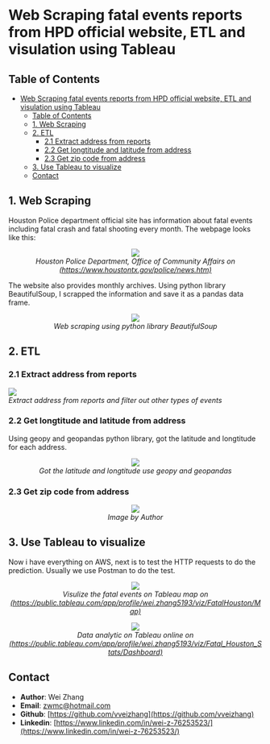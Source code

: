 <p align="center">
<br>
</p>

# Web Scraping fatal events reports from HPD official website, ETL and visulation using Tableau

## Table of Contents

- [Web Scraping fatal events reports from HPD official website, ETL and visulation using Tableau](#web-scraping-fatal-events-reports-from-hpd-official-website-etl-and-visulation-using-tableau)
  - [Table of Contents](#table-of-contents)
  - [1. Web Scraping](#1-web-scraping)
  - [2. ETL](#2-etl)
    - [2.1 Extract address from reports](#21-extract-address-from-reports)
    - [2.2 Get longtitude and latitude from address](#22-get-longtitude-and-latitude-from-address)
    - [2.3 Get zip code from address](#23-get-zip-code-from-address)
  - [3. Use Tableau to visualize](#3-use-tableau-to-visualize)
  - [Contact](#contact)


## 1. Web Scraping

Houston Police department official site has information about fatal events including fatal crash and fatal shooting every month. The webpage looks like this:


<p align="center">
<img src="Figure/HPD_official_site.png">
<br>
<em>Houston Police Department, Office of Community Affairs</a> on <a href="https://www.houstontx.gov/police/news.htm">(https://www.houstontx.gov/police/news.htm)</a></em></p>

The website also provides monthly archives. Using python library BeautifulSoup, I scrapped the information and save it as a pandas data frame.

<p align="center">
<img src="Figure/WebScraping.png">
<br>
<em>Web scraping using python library BeautifulSoup</a></a></em></p>



## 2. ETL

### 2.1 Extract address from reports
<img src="Figure/ETL1.png">
<br>
<em>Extract address from reports and filter out other types of events</a></a></em></p>


### 2.2 Get longtitude and latitude from address

Using geopy and geopandas python library, got the latitude and longtitude for each address.

<p align="center">
<img src="Figure/longtiLati.png">
<br>
<em>Got the latitude and longtitude use geopy and geopandas</em></p>

### 2.3 Get zip code from address


<p align="center">
<img src="Figure/GetZip.png">
<br>
<em>Image by Author</em></p>


## 3. Use Tableau to visualize
Now i have everything on AWS, next is to test the HTTP requests to do the prediction. Usually we use Postman to do the test.
<p align="center">
<img src="Figure/Map.png">
<br>
<em>Visulize the fatal events on Tableau map</a> on <a href="https://public.tableau.com/app/profile/wei.zhang5193/viz/FatalHouston/Map">(https://public.tableau.com/app/profile/wei.zhang5193/viz/FatalHouston/Map)</a></em></p>

<p align="center">
<img src="Figure/DashBoard.png">
<br>
<em>Data analytic on Tableau online</a> on <a href="https://public.tableau.com/app/profile/wei.zhang5193/viz/Fatal_Houston_Stats/Dashboard">(https://public.tableau.com/app/profile/wei.zhang5193/viz/Fatal_Houston_Stats/Dashboard)</a></em></p>


## Contact

- **Author**: Wei Zhang
- **Email**: [zwmc@hotmail.com](zwmc@hotmail.com)
- **Github**: [https://github.com/vveizhang](https://github.com/vveizhang)
- **Linkedin**: [https://www.linkedin.com/in/wei-z-76253523/](https://www.linkedin.com/in/wei-z-76253523/)
